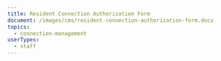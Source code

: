 ```yaml
---
title: Resident Connection Authorization Form
document: /images/cms/resident-connection-authorization-form.docx
topics:
  - connection-management
userTypes:
  - staff
---
```

